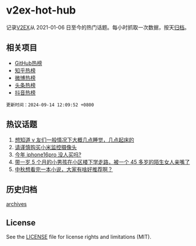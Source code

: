 # v2ex-hot-hub

 记录[V2EX](https://www.v2ex.com/)从 2021-01-06 日至今的热门话题。每小时抓取一次数据，按天[归档](archives)。
 
 ## 相关项目

- [GitHub热榜](https://github.com/snaildev/github-hot-hub)
- [知乎热榜](https://github.com/snaildev/zhihu-hot-hub)
- [微博热榜](https://github.com/snaildev/weibo-hot-hub)
- [头条热榜](https://github.com/snaildev/toutiao-hot-hub)
- [抖音热榜](https://github.com/snaildev/douyin-hot-hub)


 `更新时间：2024-09-14 12:09:52 +0800`

## 热议话题

1. [想知道 v 友们一般情况下大概几点睡觉，几点起床的](https://www.v2ex.com/t/1072600)
1. [请谨慎购买小米监控摄像头](https://www.v2ex.com/t/1072654)
1. [今年 iphone16pro 没人买吗?](https://www.v2ex.com/t/1072826)
1. [带一岁 5 个月的小男孩在小区楼下学走路，被一个 45 多岁的陌生女人亲嘴了](https://www.v2ex.com/t/1072824)
1. [中秋想看完一本小说，大家有啥好推荐啊？](https://www.v2ex.com/t/1072827)

## 历史归档

[archives](archives)

## License

See the [LICENSE](LICENSE) file for license rights and limitations (MIT).
